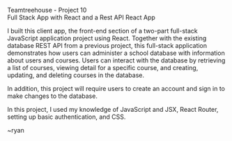Teamtreehouse - Project 10<br />
Full Stack App with React and a Rest API
React App

I built this client app, the front-end section of a two-part full-stack JavaScript application project using React. Together with the existing database REST API from a previous project, this full-stack application demonstrates how users can administer a school database with information about users and courses. Users can interact with the database by retrieving a list of courses, viewing detail for a specific course, and creating, updating, and deleting courses in the database.

In addition, this project will require users to create an account and sign in to make changes to the database.

In this project, I used my knowledge of JavaScript and JSX, React Router, setting up basic authentication, and CSS.

~ryan
